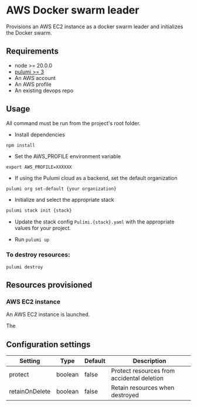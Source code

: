 # AWS Docker swarm leader

Provisions an AWS EC2 instance as a docker swarm leader and initializes the Docker swarm.

## Requirements

* node >= 20.0.0
* [pulumi >= 3](https://www.pulumi.com/docs/install/)
* An AWS account
* An AWS profile
* An existing devops repo

## Usage

All command must be run from the project's root folder.

* Install dependencies 

```
npm install
```

* Set the AWS_PROFILE environment variable

```
export AWS_PROFILE=XXXXXX
```

* If using the Pulumi cloud as a backend, set the default organization 

```bash
pulumi org set-default {your organization}
```

* Initialize and select the appropriate stack

```bash
pulumi stack init {stack}
```

* Update the stack config `Pulimi.{stack}.yaml` with the appropriate values for your project.

* Run `pulumi up`

### To destroy resources:

```
pulumi destroy
```

## Resources provisioned

### AWS EC2 instance

An AWS EC2 instance is launched.

The 

## Configuration settings

| Setting | Type | Default | Description |
|---------|------|---------|-------------|
| protect | boolean | false | Protect resources from accidental deletion |
| retainOnDelete | boolean | false | Retain resources when destroyed |
